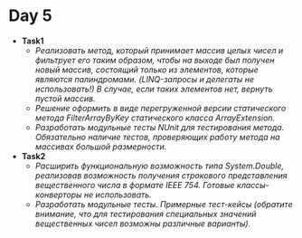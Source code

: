 # Day 5
  * **Task1**
    * *Реализовать метод, который принимает массив целых чисел и фильтрует его таким образом, чтобы на выходе был получен новый массив, состоящий только из элементов, которые являются палиндромами. (LINQ-запросы и делегаты не использовать!) В случае, если таких элементов нет, вернуть пустой массив.*
    * *Решение оформить в виде перегруженной версии статического метода FilterArrayByKey статического класса ArrayExtension.*
    * *Разработать модульные тесты NUnit  для тестирования метода. Обязательно наличие тестов, проверяющих работу метода на массивах большой размерности.*
  * **Task2** 
    * *Расширить функциональную возможность типа System.Double, реализовав возможность получения строкового представления вещественного числа в формате IEEE 754. Готовые классы-конверторы не использовать.*
    * *Разработать модульные тесты. Примерные тест-кейсы (обратите внимание, что для тестирования специальных значений вещественных чисел возможны различные варианты).*
